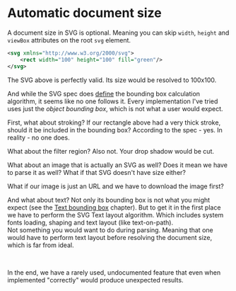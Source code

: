 # Automatic document size

A document size in SVG is optional. Meaning you can skip `width`, `height`
and `viewBox` attributes on the root `svg` element.

```xml
<svg xmlns="http://www.w3.org/2000/svg">
    <rect width="100" height="100" fill="green"/>
</svg>
```

The SVG above is perfectly valid. Its size would be resolved to 100x100.

And while the SVG spec does [define](https://www.w3.org/TR/SVG2/coords.html#BoundingBoxes)
the bounding box calculation algorithm, it seems like no one follows it.
Every implementation I've tried uses just the _object bounding box_,
which is not what a user would expect.

First, what about stroking? If our rectangle above had a very thick stroke, should it
be included in the bounding box? According to the spec - yes. In reality - no one does.

What about the filter region? Also not. Your drop shadow would be cut.

What about an image that is actually an SVG as well?
Does it mean we have to parse it as well?
What if that SVG doesn't have size either?

What if our image is just an URL and we have to download the image first?

And what about text? Not only its bounding box is not what you might expect
(see the [Text bounding box](./text/bbox.md) chapter).
But to get it in the first place we have to perform
the SVG Text layout algorithm. Which includes system fonts loading,
shaping and text layout (like text-on-path).<br>
Not something you would want to do during parsing.
Meaning that one would have to perform text layout before resolving
the document size, which is far from ideal.

<br>

In the end, we have a rarely used, undocumented feature that even when implemented
"correctly" would produce unexpected results.
